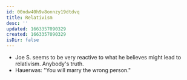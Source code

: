```yaml
---
id: 00ndw40h9v8onnzy19dtdvq
title: Relativism
desc: ''
updated: 1663357090329
created: 1663357090329
isDir: false
---
```

- Joe S. seems to be very reactive to what he believes might lead to relativism. Anybody's truth.
- Hauerwas: "You will marry the wrong person."
